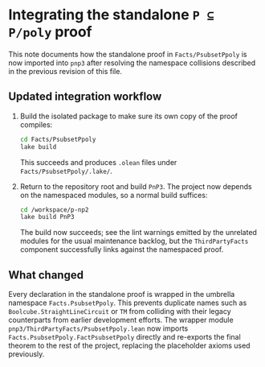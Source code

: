 # Integrating the standalone `P ⊆ P/poly` proof

This note documents how the standalone proof in `Facts/PsubsetPpoly` is now
imported into `pnp3` after resolving the namespace collisions described in the
previous revision of this file.

## Updated integration workflow

1. Build the isolated package to make sure its own copy of the proof compiles:

   ```bash
   cd Facts/PsubsetPpoly
   lake build
   ```

   This succeeds and produces `.olean` files under `Facts/PsubsetPpoly/.lake/`.

2. Return to the repository root and build `PnP3`.  The project now depends on
   the namespaced modules, so a normal build suffices:

   ```bash
   cd /workspace/p-np2
   lake build PnP3
   ```

   The build now succeeds; see the lint warnings emitted by the unrelated
   modules for the usual maintenance backlog, but the `ThirdPartyFacts`
   component successfully links against the namespaced proof.

## What changed

Every declaration in the standalone proof is wrapped in the umbrella namespace
`Facts.PsubsetPpoly`.  This prevents duplicate names such as
`Boolcube.StraightLineCircuit` or `TM` from colliding with their legacy
counterparts from earlier development efforts.  The wrapper module
`pnp3/ThirdPartyFacts/PsubsetPpoly.lean` now imports
`Facts.PsubsetPpoly.FactPsubsetPpoly` directly and re-exports the final theorem
to the rest of the project, replacing the placeholder axioms used previously.

